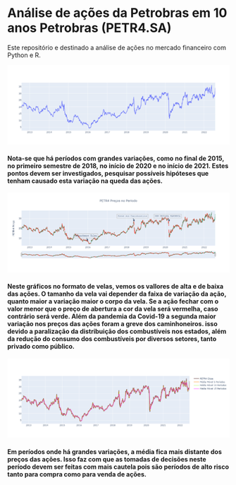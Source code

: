 # Análise de ações da Petrobras em 10 anos Petrobras (PETR4.SA)
Este repositório e destinado a análise de ações no mercado financeiro com Python e R.

![alt text](01)

#### Nota-se que há períodos com grandes variações, como no final de 2015, no primeiro semestre de 2018, no início de 2020 e no início de 2021. Estes pontos devem ser investigados, pesquisar possíveis hipóteses que tenham causado esta variação na queda das ações.

![alt text](03)

#### Neste gráficos no formato de velas, vemos os vallores de alta e de baixa das ações. O tamanho da vela vai depender da faixa de variação da ação, quanto maior a variação maior o corpo da vela. Se a ação fechar com o valor menor que o preço de abertura a cor da vela será vermelha, caso contrário será verde. Além da pandemia da Covid-19 a segunda maior variação nos preços das ações foram a greve dos caminhoneiros. isso devido a paralização da distribuição dos combustíveis nos estados, além da redução do consumo dos combustíveis por diversos setores, tanto privado como público.


![alt text](04)

#### Em períodos onde há grandes variações, a média fica mais distante dos preços das ações. Isso faz com que as tomadas de decisões neste período devem ser feitas com mais cautela pois são períodos de alto risco tanto para compra como para venda de ações.



